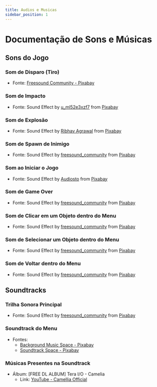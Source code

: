 ```yaml
---
title: Audios e Musicas
sidebar_position: 1
---
```


# Documentação de Sons e Músicas

## Sons do Jogo

### Som de Disparo (Tiro)
- Fonte: [Freesound Community - Pixabay](https://pixabay.com/users/freesound_community-46691455/)

### Som de Impacto
- Fonte: Sound Effect by [u_ml52e3xzf7](https://pixabay.com/users/u_ml52e3xzf7-46351347/?utm_source=link-attribution&utm_medium=referral&utm_campaign=music&utm_content=247482) from [Pixabay](https://pixabay.com//?utm_source=link-attribution&utm_medium=referral&utm_campaign=music&utm_content=247482)

### Som de Explosão
- Fonte: Sound Effect by [Ribhav Agrawal](https://pixabay.com/users/ribhavagrawal-39286533/?utm_source=link-attribution&utm_medium=referral&utm_campaign=music&utm_content=230505) from [Pixabay](https://pixabay.com//?utm_source=link-attribution&utm_medium=referral&utm_campaign=music&utm_content=230505)

### Som de Spawn de Inimigo
- Fonte: Sound Effect by [freesound_community](https://pixabay.com/users/freesound_community-46691455/?utm_source=link-attribution&utm_medium=referral&utm_campaign=music&utm_content=89697) from [Pixabay](https://pixabay.com/sound-effects//?utm_source=link-attribution&utm_medium=referral&utm_campaign=music&utm_content=89697)

### Som ao Iniciar o Jogo
- Fonte: Sound Effect by [Audiosto](https://pixabay.com/users/audiosto-40753689/?utm_source=link-attribution&utm_medium=referral&utm_campaign=music&utm_content=199830) from [Pixabay](https://pixabay.com/sound-effects//?utm_source=link-attribution&utm_medium=referral&utm_campaign=music&utm_content=199830)

### Som de Game Over
- Fonte: Sound Effect by [freesound_community](https://pixabay.com/users/freesound_community-46691455/?utm_source=link-attribution&utm_medium=referral&utm_campaign=music&utm_content=43894) from [Pixabay](https://pixabay.com//?utm_source=link-attribution&utm_medium=referral&utm_campaign=music&utm_content=43894)

### Som de Clicar em um Objeto dentro do Menu
- Fonte: Sound Effect by [freesound_community](https://pixabay.com/users/freesound_community-46691455/?utm_source=link-attribution&utm_medium=referral&utm_campaign=music&utm_content=89198) from [Pixabay](https://pixabay.com//?utm_source=link-attribution&utm_medium=referral&utm_campaign=music&utm_content=89198)

### Som de Selecionar um Objeto dentro do Menu
- Fonte: Sound Effect by [freesound_community](https://pixabay.com/users/freesound_community-46691455/?utm_source=link-attribution&utm_medium=referral&utm_campaign=music&utm_content=88360) from [Pixabay](https://pixabay.com//?utm_source=link-attribution&utm_medium=referral&utm_campaign=music&utm_content=88360)

### Som de Voltar dentro do Menu
- Fonte: Sound Effect by [freesound_community](https://pixabay.com/users/freesound_community-46691455/?utm_source=link-attribution&utm_medium=referral&utm_campaign=music&utm_content=89141) from [Pixabay](https://pixabay.com//?utm_source=link-attribution&utm_medium=referral&utm_campaign=music&utm_content=89141)

## Soundtracks

### Trilha Sonora Principal
- Fonte: Sound Effect by [freesound_community](https://pixabay.com/users/freesound_community-46691455/?utm_source=link-attribution&utm_medium=referral&utm_campaign=music&utm_content=22918) from [Pixabay](https://pixabay.com//?utm_source=link-attribution&utm_medium=referral&utm_campaign=music&utm_content=22918)

### Soundtrack do Menu
- Fontes:
  - [Background Music Space - Pixabay](https://pixabay.com/sound-effects/search/background%20music%20space/)
  - [Soundtrack Space - Pixabay](https://pixabay.com/sound-effects/search/soundtrack%20space/)

### Músicas Presentes na Soundtrack
- Álbum: [FREE DL ALBUM] Tera I/O - Camelia
  - Link: [YouTube - Camellia Official](https://www.youtube.com/watch?v=M3npCLBbg-s&t=0s&ab_channel=CamelliaOfficial)